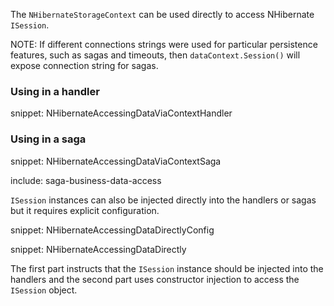 The `NHibernateStorageContext` can be used directly to access NHibernate `ISession`.

NOTE: If different connections strings were used for particular persistence features, such as sagas and timeouts, then `dataContext.Session()` will expose connection string for sagas.

### Using in a handler

snippet: NHibernateAccessingDataViaContextHandler


### Using in a saga

snippet: NHibernateAccessingDataViaContextSaga

include: saga-business-data-access


`ISession` instances can also be injected directly into the handlers or sagas but it requires explicit configuration.

snippet: NHibernateAccessingDataDirectlyConfig

snippet: NHibernateAccessingDataDirectly

The first part instructs that the `ISession` instance should be injected into the handlers and the second part uses constructor injection to access the `ISession` object.
